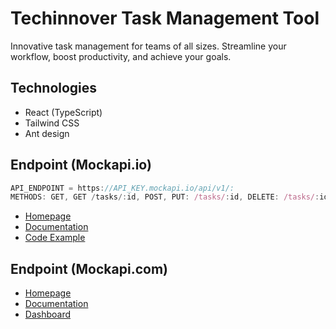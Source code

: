 # Techinnover Task Management Tool

Innovative task management for teams of all sizes. Streamline your workflow, boost productivity, and achieve your goals.

## Technologies

- React (TypeScript)
- Tailwind CSS
- Ant design

## Endpoint (Mockapi.io)

```ts
API_ENDPOINT = https://API_KEY.mockapi.io/api/v1/:
METHODS: GET, GET /tasks/:id, POST, PUT: /tasks/:id, DELETE: /tasks/:id
```

- [Homepage](https://mockapi.io/projects)
- [Documentation](https://github.com/mockapi-io/docs/wiki)
- [Code Example](https://github.com/mockapi-io/docs/wiki/Code-examples#crud)

## Endpoint (Mockapi.com)

- [Homepage]()
- [Documentation](https://docs.mockapi.com/)
- [Dashboard](https://www.mockapi.com)
